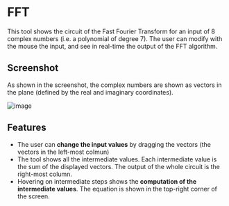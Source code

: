 # FFT

This tool shows the circuit of the Fast Fourier Transform for an input of 8 complex numbers (i.e. a polynomial of degree 7). The user can modify with the mouse the input, and see in real-time the output of the FFT algorithm.

## Screenshot

As shown in the screenshot, the complex numbers are shown as vectors in the plane (defined by the real and imaginary coordinates).

![image](https://user-images.githubusercontent.com/43071857/192572384-96feefa7-5145-4fdd-be5e-ad3d8793e9f6.png)

## Features

- The user can **change the input values** by dragging the vectors (the vectors in the left-most colmun)
- The tool shows all the intermediate values. Each intermediate value is the sum of the displayed vectors. The output of the whole circuit is the right-most column.
- Hovering on intermediate steps shows the **computation of the intermediate values**. The equation is shown in the top-right corner of the screen.
